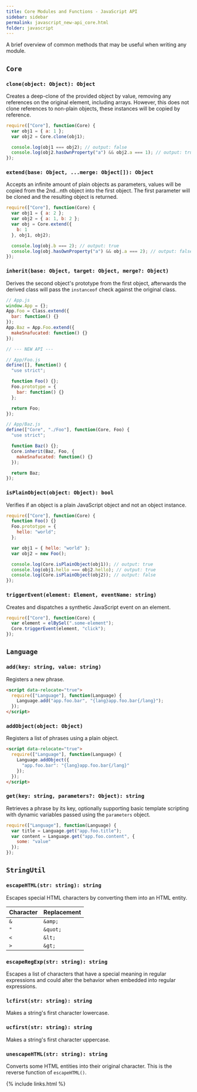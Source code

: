 ```yaml
---
title: Core Modules and Functions - JavaScript API
sidebar: sidebar
permalink: javascript_new-api_core.html
folder: javascript
---
```


A brief overview of common methods that may be useful when writing any module.

## `Core`

### `clone(object: Object): Object`

Creates a deep-clone of the provided object by value, removing any references on
the original element, including arrays. However, this does not clone references
to non-plain objects, these instances will be copied by reference.

```js
require(["Core"], function(Core) {
  var obj1 = { a: 1 };
  var obj2 = Core.clone(obj1);

  console.log(obj1 === obj2); // output: false
  console.log(obj2.hasOwnProperty("a") && obj2.a === 1); // output: true
});
```

### `extend(base: Object, ...merge: Object[]): Object`

Accepts an infinite amount of plain objects as parameters, values will be copied
from the 2nd...nth object into the first object. The first parameter will be
cloned and the resulting object is returned.

```js
require(["Core"], function(Core) {
  var obj1 = { a: 2 };
  var obj2 = { a: 1, b: 2 };
  var obj = Core.extend({
    b: 1
  }, obj1, obj2);

  console.log(obj.b === 2); // output: true
  console.log(obj.hasOwnProperty("a") && obj.a === 2); // output: false
});
```

### `inherit(base: Object, target: Object, merge?: Object)`

Derives the second object's prototype from the first object, afterwards the
derived class will pass the `instanceof` check against the original class.

```js
// App.js
window.App = {};
App.Foo = Class.extend({
  bar: function() {}
});
App.Baz = App.Foo.extend({
  makeSnafucated: function() {}
});

// --- NEW API ---

// App/Foo.js
define([], function() {
  "use strict";

  function Foo() {};
  Foo.prototype = {
    bar: function() {}
  };

  return Foo;
});

// App/Baz.js
define(["Core", "./Foo"], function(Core, Foo) {
  "use strict";

  function Baz() {};
  Core.inherit(Baz, Foo, {
    makeSnafucated: function() {}
  });

  return Baz;
});
```

### `isPlainObject(object: Object): bool`

Verifies if an object is a plain JavaScript object and not an object instance.

```js
require(["Core"], function(Core) {
  function Foo() {}
  Foo.prototype = {
    hello: "world";
  };

  var obj1 = { hello: "world" };
  var obj2 = new Foo();

  console.log(Core.isPlainObject(obj1)); // output: true
  console.log(obj1.hello === obj2.hello); // output: true
  console.log(Core.isPlainObject(obj2)); // output: false
});
```

### `triggerEvent(element: Element, eventName: string)`

Creates and dispatches a synthetic JavaScript event on an element.

```js
require(["Core"], function(Core) {
  var element = elBySel(".some-element");
  Core.triggerEvent(element, "click");
});
```

## `Language`

### `add(key: string, value: string)`

Registers a new phrase.

```html
<script data-relocate="true">
  require(["Language"], function(Language) {
    Language.add("app.foo.bar", "{lang}app.foo.bar{/lang}");
  });
</script>
```

### `addObject(object: Object)`

Registers a list of phrases using a plain object.

```html
<script data-relocate="true">
  require(["Language"], function(Language) {
    Language.addObject({
      "app.foo.bar": "{lang}app.foo.bar{/lang}"
    });
  });
</script>
```

### `get(key: string, parameters?: Object): string`

Retrieves a phrase by its key, optionally supporting basic template scripting
with dynamic variables passed using the `parameters` object.

```js
require(["Language"], function(Language) {
  var title = Language.get("app.foo.title");
  var content = Language.get("app.foo.content", {
    some: "value"
  });
});
```

## `StringUtil`

### `escapeHTML(str: string): string`

Escapes special HTML characters by converting them into an HTML entity.

| Character | Replacement |
|---|---|
| `&` | `&amp;` |
| `"` | `&quot;` |
| `<` | `&lt;` |
| `>` | `&gt;` |

### `escapeRegExp(str: string): string`

Escapes a list of characters that have a special meaning in regular expressions
and could alter the behavior when embedded into regular expressions.

### `lcfirst(str: string): string`

Makes a string's first character lowercase.

### `ucfirst(str: string): string`

Makes a string's first character uppercase.

### `unescapeHTML(str: string): string`

Converts some HTML entities into their original character. This is the reverse
function of `escapeHTML()`.

{% include links.html %}
